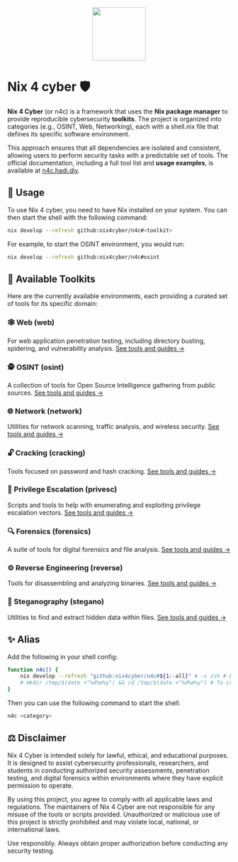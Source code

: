 [//]: # (Auto-generated from index.md)

<div align="center">
    <img src="https://raw.githubusercontent.com/nix4cyber/n4c/main/assets/logo.png" width="120px" />
</div>

# Nix 4 cyber 🛡️

**Nix 4 Cyber** (or n4c) is a framework that uses the **Nix package manager** to provide reproducible cybersecurity **toolkits**. The project is organized into categories (e.g., OSINT, Web, Networking), each with a shell.nix file that defines its specific software environment.

This approach ensures that all dependencies are isolated and consistent, allowing users to perform security tasks with a predictable set of tools. The official documentation, including a full tool list and **usage examples**, is available at [n4c.hadi.diy](https://n4c.hadi.diy).

## 🚀 Usage

To use Nix 4 cyber, you need to have Nix installed on your system. You can then start the shell with the following command:

```bash
nix develop --refresh github:nix4cyber/n4c#<toolkit>
```

For example, to start the OSINT environment, you would run:

```bash
nix develop --refresh github:nix4cyber/n4c#osint
```

## 🧰 Available Toolkits

Here are the currently available environments, each providing a curated set of tools for its specific domain:

### 🕸️ Web (web)

For web application penetration testing, including directory busting, spidering, and vulnerability analysis.
[See tools and guides &rarr;](https://n4c.hadi.diy/web/)

### 🕵️ OSINT (osint)

A collection of tools for Open Source Intelligence gathering from public sources.
[See tools and guides &rarr;](https://n4c.hadi.diy/osint/)

### 🌐 Network (network)

Utilities for network scanning, traffic analysis, and wireless security.
[See tools and guides &rarr;](https://n4c.hadi.diy/network/)

### 🔓 Cracking (cracking)

Tools focused on password and hash cracking.
[See tools and guides &rarr;](https://n4c.hadi.diy/cracking/)

### 👑 Privilege Escalation (privesc)

Scripts and tools to help with enumerating and exploiting privilege escalation vectors.
[See tools and guides &rarr;](https://n4c.hadi.diy/privesc/)

### 🔍 Forensics (forensics)

A suite of tools for digital forensics and file analysis.
[See tools and guides &rarr;](https://n4c.hadi.diy/forensics/)

### ⚙️ Reverse Engineering (reverse)

Tools for disassembling and analyzing binaries.
[See tools and guides &rarr;](https://n4c.hadi.diy/reverse/)

### 🤫 Steganography (stegano)

Utilities to find and extract hidden data within files.
[See tools and guides &rarr;](https://n4c.hadi.diy/stegano/)

## ✨ Alias

Add the following in your shell config:

```bash
function n4c() {
    nix develop --refresh "github:nix4cyber/n4c#${1:-all}" # -c zsh # Escape the $ with ''$ in nix
    # mkdir /tmp/$(date +"%d%m%y") && cd /tmp/$(date +"%d%m%y") # To create a temporary directory
}
```

Then you can use the following command to start the shell:

```bash
n4c <category>
```

## ⚖️ Disclaimer

Nix 4 Cyber is intended solely for lawful, ethical, and educational purposes. It is designed to assist cybersecurity professionals, researchers, and students in conducting authorized security assessments, penetration testing, and digital forensics within environments where they have explicit permission to operate.

By using this project, you agree to comply with all applicable laws and regulations. The maintainers of Nix 4 Cyber are not responsible for any misuse of the tools or scripts provided. Unauthorized or malicious use of this project is strictly prohibited and may violate local, national, or international laws.

Use responsibly. Always obtain proper authorization before conducting any security testing.
